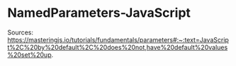 # NamedParameters-JavaScript

Sources:
https://masteringjs.io/tutorials/fundamentals/parameters#:~:text=JavaScript%2C%20by%20default%2C%20does%20not,have%20default%20values%20set%20up.
